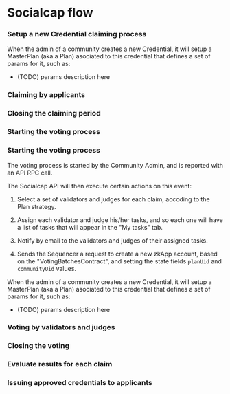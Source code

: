 # Socialcap flow

### Setup a new Credential claiming process

When the admin of a community creates a new Credential, it will setup a MasterPlan (aka a Plan) asociated to this credential that defines a set of params for it, such as:

- (TODO) params description here

### Claiming by applicants


### Closing the claiming period


### Starting the voting process

### Starting the voting process

The voting process is started by the Community Admin, and is reported with an API RPC call.

The Socialcap API will then execute certain actions on this event:

1. Select a set of validators and judges for each claim, accoding to the Plan strategy.

2. Assign each validator and judge his/her tasks, and so each one will have a list of tasks that will appear in the "My tasks" tab.

3. Notify by email to the validators and judges of their assigned tasks.

4. Sends the Sequencer a request to create a new zkApp account, based on the "VotingBatchesContract", and setting the state fields `planUid` and `communityUid` values.

When the admin of a community creates a new Credential, it will setup a MasterPlan (aka a Plan) asociated to this credential that defines a set of params for it, such as:

- (TODO) params description here

### Voting by validators and judges


### Closing the voting


### Evaluate results for each claim


### Issuing approved credentials to applicants

